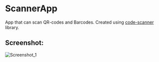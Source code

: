 # ScannerApp

App that can scan QR-codes and Barcodes.
Created using [code-scanner](https://github.com/yuriy-budiyev/code-scanner) library.

## Screenshot:

![Screenshot_1](https://user-images.githubusercontent.com/86295320/185399329-b83953ff-8212-4551-8a08-31a456cbe6c3.jpg)
